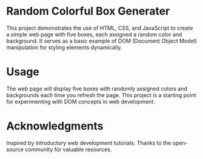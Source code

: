 <h1>Random Colorful Box Generater</h1>
This project demonstrates the use of HTML, CSS, and JavaScript to create a simple web page with five boxes, each assigned a random color and background. It serves as a basic example of DOM (Document Object Model) manipulation for styling elements dynamically.
<h1>Usage</h1>
The web page will display five boxes with randomly assigned colors and backgrounds each time you refresh the page. This project is a starting point for experimenting with DOM concepts in web development.
<h1>
  Acknowledgments
</h1>
Inspired by introductory web development tutorials.
Thanks to the open-source community for valuable resources.
